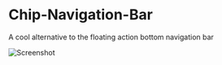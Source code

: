 # Chip-Navigation-Bar
A cool alternative to the floating action bottom navigation bar


![Screenshot](https://user-images.githubusercontent.com/63158771/161389051-d6b22bb6-7a55-4fe9-be98-40c3e3bbb1e1.png)
